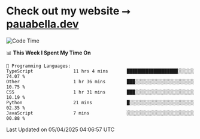 # Check out my website ⭢ [pauabella.dev](https://pauabella.dev)

<!--START_SECTION:waka-->
![Code Time](http://img.shields.io/badge/Code%20Time-4%2C291%20hrs%207%20mins-blue)

📊 **This Week I Spent My Time On** 

```text
💬 Programming Languages: 
TypeScript               11 hrs 4 mins       ███████████████████░░░░░░   74.07 % 
Other                    1 hr 36 mins        ███░░░░░░░░░░░░░░░░░░░░░░   10.75 % 
CSS                      1 hr 31 mins        ███░░░░░░░░░░░░░░░░░░░░░░   10.19 % 
Python                   21 mins             █░░░░░░░░░░░░░░░░░░░░░░░░   02.35 % 
JavaScript               7 mins              ░░░░░░░░░░░░░░░░░░░░░░░░░   00.88 % 
```


 Last Updated on 05/04/2025 04:06:57 UTC
<!--END_SECTION:waka-->
